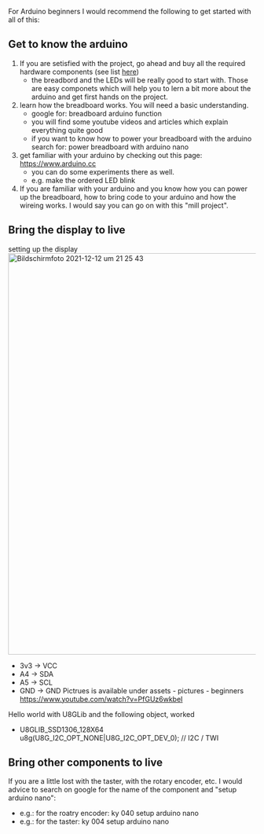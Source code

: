 For Arduino beginners I would recommend the following to get started with all of this:

## Get to know the arduino
1. If you are setisfied with the project, go ahead and buy all the required hardware components (see list [here](HardwareRequirements.md))
   - the breadbord and the LEDs will be really good to start with. Those are easy componets which will help you to lern a bit more about the arduino and get first hands on the project.
2. learn how the breadboard works. You will need a basic understanding.
   - google for: breadboard arduino function
   - you will find some youtube videos and articles which explain everything quite good
   - if you want to know how to power your breadboard with the arduino search for: power breadboard with arduino nano
3. get familiar with your arduino by checking out this page: https://www.arduino.cc
   - you can do some experiments there as well.
   - e.g. make the ordered LED blink
4. If you are familiar with your arduino and you know how you can power up the breadboard, how to bring code to your arduino and how the wireing works. I would say you can go on with this "mill project".

## Bring the display to live

setting up the display<br>
<img width="817" alt="Bildschirmfoto 2021-12-12 um 21 25 43" src="https://user-images.githubusercontent.com/34890799/145728445-7ffa7f8d-387d-4550-94be-1ed47498e444.png"><br>
- 3v3 -> VCC
- A4 -> SDA
- A5 -> SCL
- GND -> GND
Pictrues is available under assets - pictures - beginners<br>
https://www.youtube.com/watch?v=PfGUz6wkbeI

Hello world with U8GLib and the following object, worked
- U8GLIB_SSD1306_128X64 u8g(U8G_I2C_OPT_NONE|U8G_I2C_OPT_DEV_0);	// I2C / TWI 

## Bring other components to live

If you are a little lost with the taster, with the rotary encoder, etc. I would advice to search on google for the name of the component and "setup arduino nano":
- e.g.: for the roatry encoder: ky 040 setup arduino nano
- e.g.: for the taster: ky 004 setup arduino nano
